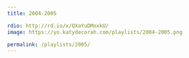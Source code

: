 ```yaml
---
title: 2004-2005

rdio: http://rd.io/x/QXaYuDMoxkU/
image: https://yo.katydecorah.com/playlists/2004-2005.png

permalink: /playlists/2005/
---
```

